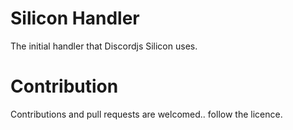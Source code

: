 # Silicon Handler
The initial handler that Discordjs Silicon uses.

# Contribution
Contributions and pull requests are welcomed.. follow the licence.
